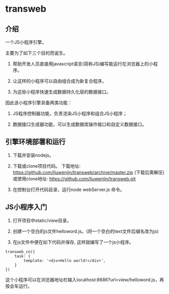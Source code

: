 # transweb

## 介绍

一个JS小程序引擎。

主要为了如下三个目的而诞生。

1. 帮助开发人员直接用javascript语言(简称JS)编写能运行在浏览器上的小程序。

2. 让这样的小程序可以自由组合成为新复合程序。

3. 为这些小程序快速生成数据持久化层的数据接口。

因此该小程序引擎具备两类功能： 

1) JS程序控制器功能，负责渲染JS小程序和组合JS小程序；

2) 数据接口生成器功能，可以生成数据库操作接口和自定义数据接口。

## 引擎环境部署和运行

1. 下载并安装nodejs。

2. 下载或clone项目代码。
下载地址: https://github.com/liuwenjin/transweb/archive/master.zip (下载后需解压)
或使用clone地址: https://github.com/liuwenjin/transweb.git

3. 在控制台打开代码目录，运行node webServer.js 命令。

## JS小程序入门

1. 打开项目中static/view目录。

2. 创建一个空白的js文件helloword.js。(将一个空白的text文件后缀名改为js)

3. 在js文件中便在如下代码并保存, 这样就编写了一个js小程序。

```
transweb_cn({
    task: {
        template: '<div>Hello world!</div>',
    }
})
```
这个小程序可以在浏览器地址栏输入localhost:8686?url=view/helloword.js，再按会车运行。
